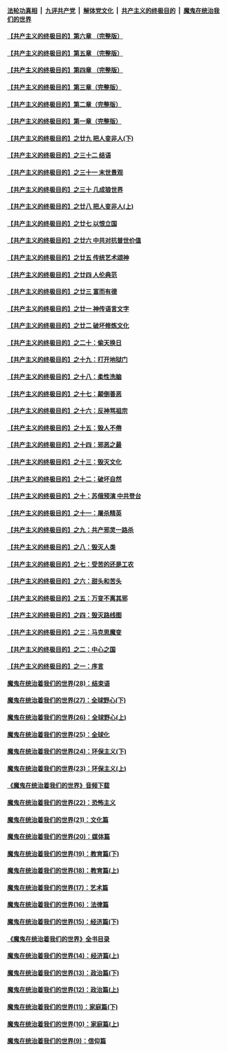 ####  [法轮功真相](../../../../basic/blob/master/README.md?t=02141326) &nbsp;|&nbsp; [九评共产党](../../../../9ping.md/blob/master/README.md?t=02141326) &nbsp;|&nbsp; [解体党文化](../../../../jtdwh.md/blob/master/README.md?t=02141326)  &nbsp;|&nbsp; [共产主义的终极目的](../../../../gczydzjmd.md/blob/master/README.md?t=02141326) &nbsp;|&nbsp; [魔鬼在统治我们的世界](../../../../mgztzwmdsj.md/blob/master/README.md?t=02141326) 

#### [【共产主义的终极目的】第六章 （完整版）](../pages/nsc422/n11428913.md?t=02141326) 

#### [【共产主义的终极目的】第五章 （完整版）](../pages/nsc422/n11428912.md?t=02141326) 

#### [【共产主义的终极目的】第四章 （完整版）](../pages/nsc422/n11428907.md?t=02141326) 

#### [【共产主义的终极目的】第三章（完整版）](../pages/nsc422/n11428848.md?t=02141326) 

#### [【共产主义的终极目的】第二章（完整版）](../pages/nsc422/n11428831.md?t=02141326) 

#### [【共产主义的终极目的】第一章（完整版）](../pages/nsc422/n11417651.md?t=02141326) 

#### [【共产主义的终极目的】之廿九 把人变非人(下)](../pages/nsc422/n11344140.md?t=02141326) 

#### [【共产主义的终极目的】之三十二 结语](../pages/nsc422/n11360535.md?t=02141326) 

#### [【共产主义的终极目的】之三十一 末世景观](../pages/nsc422/n11351129.md?t=02141326) 

#### [【共产主义的终极目的】之三十 几成狼世界](../pages/nsc422/n11348280.md?t=02141326) 

#### [【共产主义的终极目的】之廿八 把人变非人(上)](../pages/nsc422/n11340492.md?t=02141326) 

#### [【共产主义的终极目的】之廿七 以恨立国](../pages/nsc422/n11336944.md?t=02141326) 

#### [【共产主义的终极目的】之廿六 中共对抗普世价值](../pages/nsc422/n11324785.md?t=02141326) 

#### [【共产主义的终极目的】之廿五 传统艺术颂神](../pages/nsc422/n11296396.md?t=02141326) 

#### [【共产主义的终极目的】之廿四 人伦典范](../pages/nsc422/n11296397.md?t=02141326) 

#### [【共产主义的终极目的】之廿三 富而有德](../pages/nsc422/n11283598.md?t=02141326) 

#### [【共产主义的终极目的】之廿一 神传语言文字](../pages/nsc422/n11263265.md?t=02141326) 

#### [【共产主义的终极目的】之廿二 破坏修炼文化](../pages/nsc422/n11245728.md?t=02141326) 

#### [【共产主义的终极目的】之二十：偷天换日](../pages/nsc422/n11238846.md?t=02141326) 

#### [【共产主义的终极目的】之十九：打开地狱门](../pages/nsc422/n11206376.md?t=02141326) 

#### [【共产主义的终极目的】之十八：柔性洗脑](../pages/nsc422/n11199994.md?t=02141326) 

#### [【共产主义的终极目的】之十七：颠倒善恶](../pages/nsc422/n11179782.md?t=02141326) 

#### [【共产主义的终极目的】之十六：反神骂祖宗](../pages/nsc422/n11166798.md?t=02141326) 

#### [【共产主义的终极目的】之十五：毁人不倦](../pages/nsc422/n11166792.md?t=02141326) 

#### [【共产主义的终极目的】之十四：邪恶之最](../pages/nsc422/n11150249.md?t=02141326) 

#### [【共产主义的终极目的】之十三：毁灭文化](../pages/nsc422/n11135227.md?t=02141326) 

#### [【共产主义的终极目的】之十二：破坏自然](../pages/nsc422/n11135214.md?t=02141326) 

#### [【共产主义的终极目的】之十：苏俄预演 中共登台](../pages/nsc422/n11118424.md?t=02141326) 

#### [【共产主义的终极目的】之十一：屠杀精英](../pages/nsc422/n11118442.md?t=02141326) 

#### [【共产主义的终极目的】之九：共产邪灵一路杀](../pages/nsc422/n11114139.md?t=02141326) 

#### [【共产主义的终极目的】之八：毁灭人类](../pages/nsc422/n11108503.md?t=02141326) 

#### [【共产主义的终极目的】之七：受苦的还是工农](../pages/nsc422/n11101809.md?t=02141326) 

#### [【共产主义的终极目的】之六：甜头和苦头](../pages/nsc422/n11096971.md?t=02141326) 

#### [【共产主义的终极目的】之五：万变不离其邪](../pages/nsc422/n11091285.md?t=02141326) 

#### [【共产主义的终极目的】之四：毁灭路线图](../pages/nsc422/n11086284.md?t=02141326) 

#### [【共产主义的终极目的】之三：马克思魔变](../pages/nsc422/n11061941.md?t=02141326) 

#### [【共产主义的终极目的】之二：中心之国](../pages/nsc422/n11047728.md?t=02141326) 

#### [【共产主义的终极目的】之一：序言](../pages/nsc422/n11086077.md?t=02141326) 

#### [魔鬼在统治着我们的世界(28)：结束语](../pages/nsc422/n10936246.md?t=02141326) 

#### [魔鬼在统治着我们的世界(27)：全球野心(下)](../pages/nsc422/n10928319.md?t=02141326) 

#### [魔鬼在统治着我们的世界(26)：全球野心(上)](../pages/nsc422/n10900318.md?t=02141326) 

#### [魔鬼在统治着我们的世界(25)：全球化](../pages/nsc422/n10788205.md?t=02141326) 

#### [魔鬼在统治着我们的世界(24)：环保主义(下)](../pages/nsc422/n10695307.md?t=02141326) 

#### [魔鬼在统治着我们的世界(23)：环保主义(上)](../pages/nsc422/n10688613.md?t=02141326) 

#### [《魔鬼在统治着我们的世界》音频下载](../pages/nsc422/n10635553.md?t=02141326) 

#### [魔鬼在统治着我们的世界(22)：恐怖主义](../pages/nsc422/n10614727.md?t=02141326) 

#### [魔鬼在统治着我们的世界(21)：文化篇](../pages/nsc422/n10597706.md?t=02141326) 

#### [魔鬼在统治着我们的世界(20)：媒体篇](../pages/nsc422/n10586579.md?t=02141326) 

#### [魔鬼在统治着我们的世界(19)：教育篇(下)](../pages/nsc422/n10564808.md?t=02141326) 

#### [魔鬼在统治着我们的世界(18)：教育篇(上)](../pages/nsc422/n10526970.md?t=02141326) 

#### [魔鬼在统治着我们的世界(17)：艺术篇](../pages/nsc422/n10499093.md?t=02141326) 

#### [魔鬼在统治着我们的世界(16)：法律篇](../pages/nsc422/n10485969.md?t=02141326) 

#### [魔鬼在统治着我们的世界(15)：经济篇(下)](../pages/nsc422/n10469975.md?t=02141326) 

#### [《魔鬼在统治着我们的世界》全书目录](../pages/nsc422/n10464261.md?t=02141326) 

#### [魔鬼在统治着我们的世界(14)：经济篇(上)](../pages/nsc422/n10457370.md?t=02141326) 

#### [魔鬼在统治着我们的世界(13)：政治篇(下)](../pages/nsc422/n10448270.md?t=02141326) 

#### [魔鬼在统治着我们的世界(12)：政治篇(上)](../pages/nsc422/n10444576.md?t=02141326) 

#### [魔鬼在统治着我们的世界(11)：家庭篇(下)](../pages/nsc422/n10440961.md?t=02141326) 

#### [魔鬼在统治着我们的世界(10)：家庭篇(上)](../pages/nsc422/n10435448.md?t=02141326) 

#### [魔鬼在统治着我们的世界(9)：信仰篇](../pages/nsc422/n10432159.md?t=02141326) 

